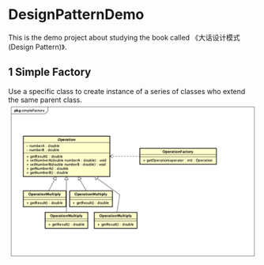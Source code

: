 # DesignPatternDemo
This is the demo project about studying the book called 《大话设计模式(Design Pattern)》.

## 1 Simple Factory 
Use a specific class to create instance of a series of classes who extend the same parent class.
![Simple Factory UML](./01_SimpleFactory/uml.png)